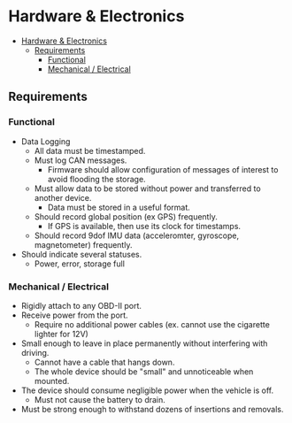 # Hardware & Electronics

- [Hardware \& Electronics](#hardware--electronics)
  - [Requirements](#requirements)
    - [Functional](#functional)
    - [Mechanical / Electrical](#mechanical--electrical)

## Requirements

### Functional

- Data Logging
  - All data must be timestamped.
  - Must log CAN messages.
    - Firmware should allow configuration of messages of interest to avoid flooding the storage.
  - Must allow data to be stored without power and transferred to another device.
    - Data must be stored in a useful format.
  - Should record global position (ex GPS) frequently.
    - If GPS is available, then use its clock for timestamps.
  - Should record 9dof IMU data (acceleromter, gyroscope, magnetometer) frequently.
- Should indicate several statuses.
  - Power, error, storage full

### Mechanical / Electrical

- Rigidly attach to any OBD-II port.
- Receive power from the port.
  - Require no additional power cables (ex. cannot use the cigarette lighter for 12V)
- Small enough to leave in place permanently without interfering with driving.
  - Cannot have a cable that hangs down.
  - The whole device should be "small" and unnoticeable when mounted.
- The device should consume negligible power when the vehicle is off.
  - Must not cause the battery to drain.
- Must be strong enough to withstand dozens of insertions and removals.
